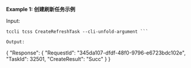 **Example 1: 创建刷新任务示例**



Input: 

```
tccli tcss CreateRefreshTask --cli-unfold-argument ```

Output: 
```
{
    "Response": {
        "RequestId": "345da107-dfdf-48f0-9796-e6723bdc102e",
        "TaskId": 32501,
        "CreateResult": "Succ"
    }
}
```

